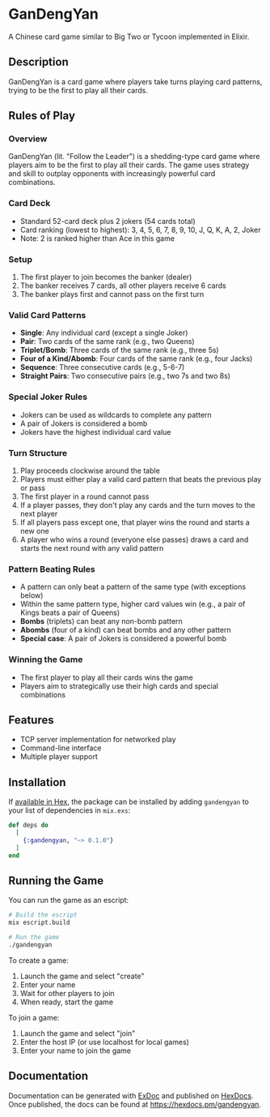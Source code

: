 # GanDengYan

A Chinese card game similar to Big Two or Tycoon implemented in Elixir.

## Description

GanDengYan is a card game where players take turns playing card patterns,
trying to be the first to play all their cards.

## Rules of Play

### Overview

GanDengYan (lit. "Follow the Leader") is a shedding-type card game where players aim to be the first to play all their cards. The game uses strategy and skill to outplay opponents with increasingly powerful card combinations.

### Card Deck

- Standard 52-card deck plus 2 jokers (54 cards total)
- Card ranking (lowest to highest): 3, 4, 5, 6, 7, 8, 9, 10, J, Q, K, A, 2, Joker
- Note: 2 is ranked higher than Ace in this game

### Setup

1. The first player to join becomes the banker (dealer)
2. The banker receives 7 cards, all other players receive 6 cards
3. The banker plays first and cannot pass on the first turn

### Valid Card Patterns

- **Single**: Any individual card (except a single Joker)
- **Pair**: Two cards of the same rank (e.g., two Queens)
- **Triplet/Bomb**: Three cards of the same rank (e.g., three 5s)
- **Four of a Kind/Abomb**: Four cards of the same rank (e.g., four Jacks)
- **Sequence**: Three consecutive cards (e.g., 5-6-7)
- **Straight Pairs**: Two consecutive pairs (e.g., two 7s and two 8s)

### Special Joker Rules

- Jokers can be used as wildcards to complete any pattern
- A pair of Jokers is considered a bomb
- Jokers have the highest individual card value

### Turn Structure

1. Play proceeds clockwise around the table
2. Players must either play a valid card pattern that beats the previous play or pass
3. The first player in a round cannot pass
4. If a player passes, they don't play any cards and the turn moves to the next player
5. If all players pass except one, that player wins the round and starts a new one
6. A player who wins a round (everyone else passes) draws a card and starts the next round with any valid pattern

### Pattern Beating Rules

- A pattern can only beat a pattern of the same type (with exceptions below)
- Within the same pattern type, higher card values win (e.g., a pair of Kings beats a pair of Queens)
- **Bombs** (triplets) can beat any non-bomb pattern
- **Abombs** (four of a kind) can beat bombs and any other pattern
- **Special case**: A pair of Jokers is considered a powerful bomb

### Winning the Game

- The first player to play all their cards wins the game
- Players aim to strategically use their high cards and special combinations

## Features

- TCP server implementation for networked play
- Command-line interface
- Multiple player support

## Installation

If [available in Hex](https://hex.pm/docs/publish), the package can be installed
by adding `gandengyan` to your list of dependencies in `mix.exs`:

```elixir
def deps do
  [
    {:gandengyan, "~> 0.1.0"}
  ]
end
```

## Running the Game

You can run the game as an escript:

```bash
# Build the escript
mix escript.build

# Run the game
./gandengyan
```

To create a game:

1. Launch the game and select "create"
2. Enter your name
3. Wait for other players to join
4. When ready, start the game

To join a game:

1. Launch the game and select "join"
2. Enter the host IP (or use localhost for local games)
3. Enter your name to join the game

## Documentation

Documentation can be generated with [ExDoc](https://github.com/elixir-lang/ex_doc)
and published on [HexDocs](https://hexdocs.pm). Once published, the docs can
be found at <https://hexdocs.pm/gandengyan>.
